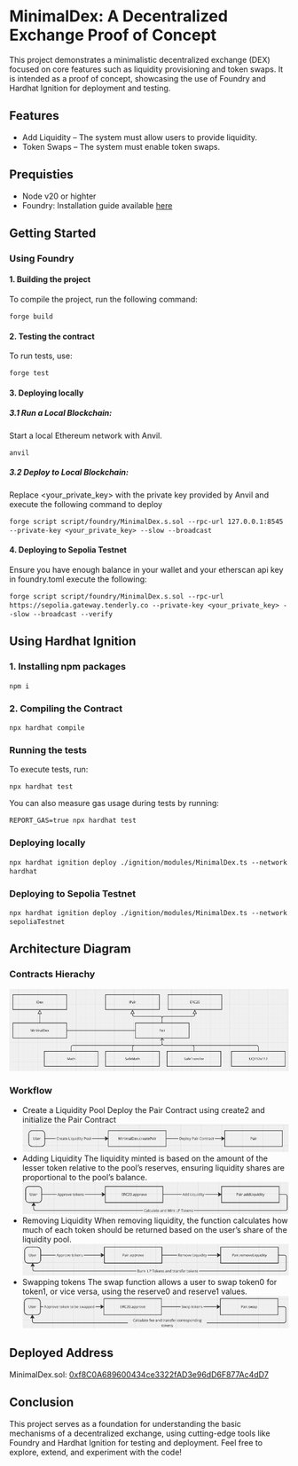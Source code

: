 # MinimalDex: A Decentralized Exchange Proof of Concept

This project demonstrates a minimalistic decentralized exchange (DEX) focused on core features such as liquidity provisioning and token swaps. It is intended as a proof of concept, showcasing the use of Foundry and Hardhat Ignition for deployment and testing.

## Features
- Add Liquidity – The system must allow users to provide liquidity.
- Token Swaps – The system must enable token swaps.

## Prequisties
- Node v20 or highter
- Foundry: Installation guide available [here](https://book.getfoundry.sh/getting-started/installation)

## Getting Started

### Using Foundry
#### 1. Building the project
To compile the project, run the following command:
```
forge build
```
#### 2. Testing the contract
To run tests, use: 
```
forge test
```
#### 3. Deploying locally
##### 3.1 Run a Local Blockchain:
Start a local Ethereum network with Anvil.
```
anvil
```
##### 3.2 Deploy to Local Blockchain:
Replace <your_private_key> with the private key provided by Anvil and execute the following command to deploy
```
forge script script/foundry/MinimalDex.s.sol --rpc-url 127.0.0.1:8545 --private-key <your_private_key> --slow --broadcast

```
#### 4. Deploying to Sepolia Testnet
Ensure you have enough balance in your wallet and your etherscan api key in foundry.toml execute the following:
```
forge script script/foundry/MinimalDex.s.sol --rpc-url https://sepolia.gateway.tenderly.co --private-key <your_private_key> --slow --broadcast --verify
```

## Using Hardhat Ignition
### 1. Installing npm packages
```
npm i
```
### 2. Compiling the Contract
```
npx hardhat compile
```

### Running the tests
To execute tests, run:
```
npx hardhat test
``` 
You can also measure gas usage during tests by running:
```
REPORT_GAS=true npx hardhat test
```

### Deploying locally
```
npx hardhat ignition deploy ./ignition/modules/MinimalDex.ts --network hardhat
```

### Deploying to Sepolia Testnet
```
npx hardhat ignition deploy ./ignition/modules/MinimalDex.ts --network sepoliaTestnet
```

## Architecture Diagram
### Contracts Hierachy
![alt text](doc/hierachy.png)
### Workflow
- Create a Liquidity Pool
Deploy the Pair Contract using create2 and initialize the Pair Contract
![alt text](doc/create-pool.png)
- Adding Liquidity
The liquidity minted is based on the amount of the lesser token relative to the pool’s reserves, ensuring liquidity shares are proportional to the pool’s balance.
![alt text](doc/add-liquidity.png)
- Removing Liquidity
When removing liquidity, the function calculates how much of each token should be returned based on the user’s share of the liquidity pool.
![alt text](doc/remove-liquidity.png)
- Swapping tokens
The swap function allows a user to swap token0 for token1, or vice versa, using the reserve0 and reserve1 values.
![alt text](doc/swap-tokens.png)

## Deployed Address
MinimalDex.sol: [0xf8C0A689600434ce3322fAD3e96dD6F877Ac4dD7](https://sepolia.etherscan.io/address/0xf8C0A689600434ce3322fAD3e96dD6F877Ac4dD7)

## Conclusion
This project serves as a foundation for understanding the basic mechanisms of a decentralized exchange, using cutting-edge tools like Foundry and Hardhat Ignition for testing and deployment. Feel free to explore, extend, and experiment with the code!